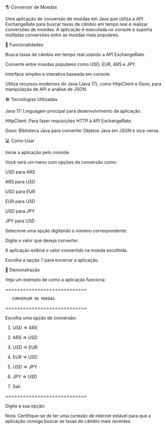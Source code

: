🌎 Conversor de Moedas 

  

Uma aplicação de conversão de moedas em Java que utiliza a API ExchangeRate para buscar taxas de câmbio em tempo real e realizar conversões de moedas. A aplicação é executada no console e suporta múltiplas conversões entre as moedas mais populares. 

  

🚀 Funcionalidades 

  

Busca taxas de câmbio em tempo real usando a API ExchangeRate. 

Converte entre moedas populares como USD, EUR, ARS e JPY. 

Interface simples e interativa baseada em console. 

Utiliza recursos modernos do Java (Java 17), como HttpClient e Gson, para manipulação de API e análise de JSON. 

  

🛠 Tecnologias Utilizadas 

  

Java 17: Linguagem principal para desenvolvimento da aplicação. 

HttpClient: Para fazer requisições HTTP à API ExchangeRate. 

Gson: Biblioteca Java para converter Objetos Java em JSON e vice-versa. 

  

💻 Como Usar 

  

Inicie a aplicação pelo console. 

Você verá um menu com opções de conversão como: 

USD para ARS 

ARS para USD 

USD para EUR 

EUR para USD 

USD para JPY 

JPY para USD 

Selecione uma opção digitando o número correspondente. 

Digite o valor que deseja converter. 

A aplicação exibirá o valor convertido na moeda escolhida. 

Escolha a opção 7 para encerrar a aplicação. 

  

🎥 Demonstração 

  

Veja um exemplo de como a aplicação funciona: 

  

============================ 

  

       CONVERSOR DE MOEDAS     

        

============================ 

  

Escolha uma opção de conversão: 

1) USD => ARS 

2) ARS => USD 

3) USD => EUR 

4) EUR => USD 

5) USD => JPY 

6) JPY => USD 

7) Sair 

    

============================ 

  

Digite a sua opção:  

  

Nota: Certifique-se de ter uma conexão de internet estável para que a aplicação consiga buscar as taxas de câmbio mais recentes. 
